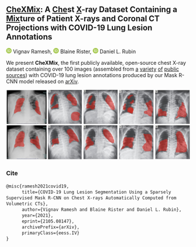 ## [CheXMix](https://rvignav.github.io/covid19-cxr-seg/): A [Che](https://github.com/rvignav/CheXMix)st [X](https://github.com/rvignav/CheXMix)-ray Dataset Containing a [Mix](https://github.com/rvignav/CheXMix)ture of Patient X-rays and Coronal CT Projections with COVID-19 Lung Lesion Annotations

<a href="https://orcid.org/0000-0002-6521-7898"><img height="15" src="https://github.com/rvignav/CT2Xray/blob/master/docs/orcid.png"></a>&nbsp;Vignav Ramesh, <a href="https://orcid.org/0000-0002-4490-0444"><img height="15" src="https://github.com/rvignav/CT2Xray/blob/master/docs/orcid.png"></a>&nbsp;Blaine Rister, <a href="https://orcid.org/0000-0001-5057-4369"><img height="15" src="https://github.com/rvignav/CT2Xray/blob/master/docs/orcid.png"></a>&nbsp;Daniel L. Rubin

We present **CheXMix**, the first publicly available, open-source chest X-ray dataset containing over 100 images (assembled from [a](https://coronacases.org/) [variety](https://radiopaedia.org/) [of](https://zenodo.org/record/3757476#.Yq1KpuzML8E) [public](https://arxiv.org/abs/2005.06465) [sources](https://covid-segmentation.grand-challenge.org/Data/)) with COVID-19 lung lesion annotations produced by our Mask R-CNN model released on [arXiv](https://arxiv.org/abs/2105.08147).

![Header](https://github.com/rvignav/CT2Xray/blob/master/docs/header-2.png)

### Cite
```
@misc{ramesh2021covid19,
      title={COVID-19 Lung Lesion Segmentation Using a Sparsely Supervised Mask R-CNN on Chest X-rays Automatically Computed from Volumetric CTs}, 
      author={Vignav Ramesh and Blaine Rister and Daniel L. Rubin},
      year={2021},
      eprint={2105.08147},
      archivePrefix={arXiv},
      primaryClass={eess.IV}
}
```
